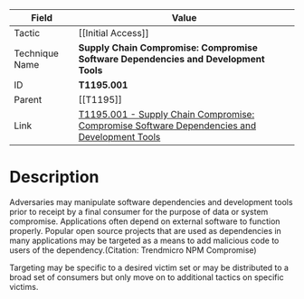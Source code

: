 
|Field|Value|
|---|---|
|Tactic|[[Initial Access]]|
|Technique Name|**Supply Chain Compromise: Compromise Software Dependencies and Development Tools**|
|ID|**T1195.001**|
|Parent|[[T1195]]|
|Link|[T1195.001 - Supply Chain Compromise: Compromise Software Dependencies and Development Tools](https://attack.mitre.org/techniques/T1195/001)|

# Description

Adversaries may manipulate software dependencies and development tools prior to receipt by a final consumer for the purpose of data or system compromise. Applications often depend on external software to function properly. Popular open source projects that are used as dependencies in many applications may be targeted as a means to add malicious code to users of the dependency.(Citation: Trendmicro NPM Compromise)  

Targeting may be specific to a desired victim set or may be distributed to a broad set of consumers but only move on to additional tactics on specific victims. 